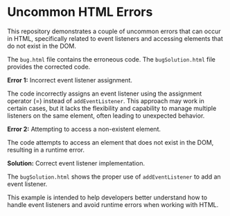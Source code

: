 # Uncommon HTML Errors

This repository demonstrates a couple of uncommon errors that can occur in HTML, specifically related to event listeners and accessing elements that do not exist in the DOM.

The `bug.html` file contains the erroneous code. The `bugSolution.html` file provides the corrected code.

**Error 1:** Incorrect event listener assignment.

The code incorrectly assigns an event listener using the assignment operator (=) instead of `addEventListener`.  This approach may work in certain cases, but it lacks the flexibility and capability to manage multiple listeners on the same element, often leading to unexpected behavior.

**Error 2:** Attempting to access a non-existent element.

The code attempts to access an element that does not exist in the DOM, resulting in a runtime error.

**Solution:** Correct event listener implementation.

The `bugSolution.html` shows the proper use of `addEventListener` to add an event listener.

This example is intended to help developers better understand how to handle event listeners and avoid runtime errors when working with HTML.